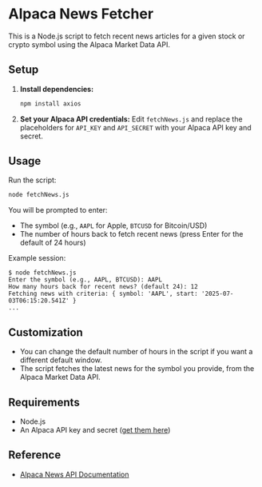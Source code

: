 # Alpaca News Fetcher

This is a Node.js script to fetch recent news articles for a given stock or crypto symbol using the Alpaca Market Data API.

## Setup

1. **Install dependencies:**
   ```bash
   npm install axios
   ```
2. **Set your Alpaca API credentials:**
   Edit `fetchNews.js` and replace the placeholders for `API_KEY` and `API_SECRET` with your Alpaca API key and secret.

## Usage

Run the script:
```bash
node fetchNews.js
```

You will be prompted to enter:
- The symbol (e.g., `AAPL` for Apple, `BTCUSD` for Bitcoin/USD)
- The number of hours back to fetch recent news (press Enter for the default of 24 hours)

Example session:
```
$ node fetchNews.js
Enter the symbol (e.g., AAPL, BTCUSD): AAPL
How many hours back for recent news? (default 24): 12
Fetching news with criteria: { symbol: 'AAPL', start: '2025-07-03T06:15:20.541Z' }
...
```

## Customization
- You can change the default number of hours in the script if you want a different default window.
- The script fetches the latest news for the symbol you provide, from the Alpaca Market Data API.

## Requirements
- Node.js
- An Alpaca API key and secret ([get them here](https://alpaca.markets/))

## Reference
- [Alpaca News API Documentation](https://docs.alpaca.markets/reference/news-3) 